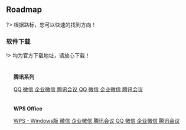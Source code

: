 ## Roadmap

?> 根据路标，您可以快速的找到方向！

### 软件下载

!> 均为官方下载地址，请放心下载！

<!-- 第 1 行面板 -->
<div class="layui-row layui-col-space15">
<div class="layui-col-md12">
<div class="layui-panel">
<div style="bottom: 0; padding: 10px 20px;">
<p><strong>腾讯系列</strong></p>
<div class="layui-btn-container">
<a class="layui-btn layui-btn-primary layui-border-blue" href="https://im.qq.com/download">
QQ
</a>
<a class="layui-btn layui-btn-primary layui-border-blue" href="https://weixin.qq.com/">
微信
</a>
<a class="layui-btn layui-btn-primary layui-border-blue" href="https://work.weixin.qq.com/#indexDownload">
企业微信
</a>
<a class="layui-btn layui-btn-primary layui-border-blue" href="https://meeting.tencent.com/download/">
腾讯会议
</a>
<a class="layui-btn layui-btn-primary layui-border-blue" href="https://im.qq.com/download">
QQ
</a>
<a class="layui-btn layui-btn-primary layui-border-blue" href="https://weixin.qq.com/">
微信
</a>
<a class="layui-btn layui-btn-primary layui-border-blue" href="https://work.weixin.qq.com/#indexDownload">
企业微信
</a>
<a class="layui-btn layui-btn-primary layui-border-blue" href="https://meeting.tencent.com/download/">
腾讯会议
</a>
</div>
</div>
</div>   
</div>
</div>

<!-- 第 2 行面板 -->
<div class="layui-row layui-col-space15">
<div class="layui-col-md12">
<div class="layui-panel">
<div style="bottom: 0; padding: 10px 20px;">
<p><strong>WPS Office</strong></p>
<div class="layui-btn-container">
<a class="layui-btn layui-btn-primary layui-border-blue" href="https://platform.wps.cn/">
WPS - Windows版
</a>
<a class="layui-btn layui-btn-primary layui-border-blue" href="https://weixin.qq.com/">
微信
</a>
<a class="layui-btn layui-btn-primary layui-border-blue" href="https://work.weixin.qq.com/#indexDownload">
企业微信
</a>
<a class="layui-btn layui-btn-primary layui-border-blue" href="https://meeting.tencent.com/download/">
腾讯会议
</a>
<a class="layui-btn layui-btn-primary layui-border-blue" href="https://im.qq.com/download">
QQ
</a>
<a class="layui-btn layui-btn-primary layui-border-blue" href="https://weixin.qq.com/">
微信
</a>
<a class="layui-btn layui-btn-primary layui-border-blue" href="https://work.weixin.qq.com/#indexDownload">
企业微信
</a>
<a class="layui-btn layui-btn-primary layui-border-blue" href="https://meeting.tencent.com/download/">
腾讯会议
</a>
</div>
</div>
</div>   
</div>
</div>

<!-- 第 3 行面板 -->